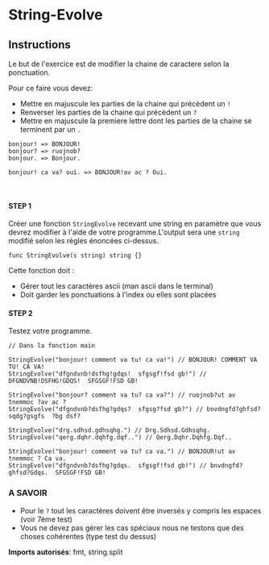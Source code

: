 # String-Evolve

## Instructions

Le but de l'exercice est de modifier la chaine de caractere selon la ponctuation.

Pour ce faire vous devez:
- Mettre en majuscule les parties de la chaine qui précèdent un `!`
- Renverser les parties de la chaine qui précèdent un `?`
- Mettre en majuscule la premiere lettre dont les parties de la chaine se terminent par un `.`

```
bonjour! => BONJOUR!
bonjour? => ruojnob?
bonjour. => Bonjour.

bonjour! ca va? oui. => BONJOUR!av ac ? Oui.
```
<br>

#### STEP 1

Créer une fonction `StringEvolve` recevant une string en paramètre que vous devrez modifier à l'aide de votre programme.L'output sera une `string` modifié selon les règles énoncées ci-dessus.

``` golang
func StringEvolve(s string) string {}
```

Cette fonction doit : 
* Gérer tout les caractères ascii (man ascii dans le terminal)
* Doit garder les ponctuations à l'index ou elles sont placées

#### STEP 2

Testez votre programme.

``` golang
// Dans la fonction main

StringEvolve("bonjour! comment va tu! ca va!") // BONJOUR! COMMENT VA TU! CA VA!
StringEvolve("dfgndvnb!dsfhg!gdqs!  sfgsgf!fsd gb!") // DFGNDVNB!DSFHG!GDQS!  SFGSGF!FSD GB!

StringEvolve("bonjour? comment va tu? ca va?") // ruojnob?ut av tnemmoc ?av ac ?
StringEvolve("dfgndvnb?dsfhg?gdqs?  sfgsg?fsd gb?") // bnvdngfd?ghfsd?sqdg?gsgfs  ?bg dsf?

StringEvolve("drg.sdhsd.gdhsqhg.") // Drg.Sdhsd.Gdhsqhg.
StringEvolve("qerg.dqhr.dqhfg.dqf..") // Qerg.Dqhr.Dqhfg.Dqf..

StringEvolve("bonjour! comment va tu? ca va.") // BONJOUR!ut av tnemmoc ? Ca va.
StringEvolve("dfgndvnb?dsfhg?gdqs.  sfgsgf!fsd gb!") // bnvdngfd?ghfsd?Gdqs.  SFGSGF!FSD GB!
```

### A SAVOIR

* Pour le `?` tout les caractères doivent être inversés y compris les espaces (voir 7ème test)
* Vous ne devez pas gérer les cas spéciaux nous ne testons que des choses cohérentes (type test du dessus)

**Imports autorisés**: fmt, string.split

